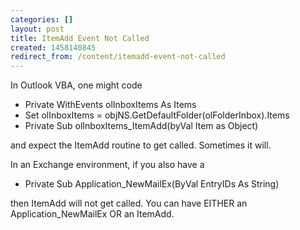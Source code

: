 ```yaml
---
categories: []
layout: post
title: ItemAdd Event Not Called
created: 1458140845
redirect_from: /content/itemadd-event-not-called
---
```

In Outlook VBA, one might code

* Private WithEvents olInboxItems As Items
* Set olInboxItems = objNS.GetDefaultFolder(olFolderInbox).Items
* Private Sub olInboxItems_ItemAdd(byVal Item as Object)

and expect the ItemAdd routine to get called.  Sometimes it will.

In an Exchange environment, if you also have a 

* Private Sub Application_NewMailEx(ByVal EntryIDs As String)

then ItemAdd will not get called.  You can have EITHER an Application_NewMailEx OR an ItemAdd.



